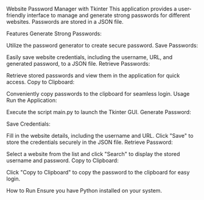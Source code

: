 Website Password Manager with Tkinter
This application provides a user-friendly interface to manage and generate strong passwords for different websites. 
Passwords are stored in a JSON file.

Features
Generate Strong Passwords:

Utilize the password generator to create secure password.
Save Passwords:

Easily save website credentials, including the username, URL, and generated password, to a JSON file.
Retrieve Passwords:

Retrieve stored passwords and view them in the application for quick access.
Copy to Clipboard:

Conveniently copy passwords to the clipboard for seamless login.
Usage
Run the Application:

Execute the script main.py to launch the Tkinter GUI.
Generate Password:

Save Credentials:

Fill in the website details, including the username and URL.
Click "Save" to store the credentials securely in the JSON file.
Retrieve Password:

Select a website from the list and click "Search" to display the stored username and password.
Copy to Clipboard:

Click "Copy to Clipboard" to copy the password to the clipboard for easy login.

How to Run
Ensure you have Python installed on your system.
